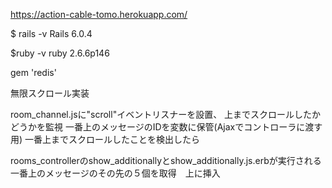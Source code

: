 https://action-cable-tomo.herokuapp.com/

$ rails -v
Rails 6.0.4

$ruby -v
ruby 2.6.6p146 

gem 'redis'

無限スクロール実装

room_channel.jsに"scroll"イベントリスナーを設置、
上までスクロールしたかどうかを監視
一番上のメッセージのIDを変数に保管(Ajaxでコントローラに渡す用)
一番上までスクロールしたことを検出したら

rooms_controllerのshow_additionallyとshow_additionally.js.erbが実行される
一番上のメッセージのその先の５個を取得　上に挿入